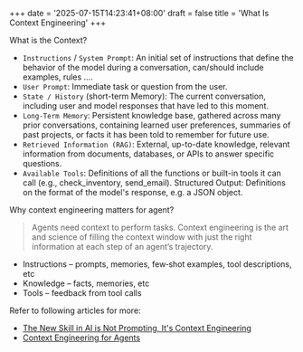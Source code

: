 +++
date = '2025-07-15T14:23:41+08:00'
draft = false
title = 'What Is Context Engineering'
+++

What is the Context?

- `Instructions` / `System Prompt`: An initial set of instructions that define the behavior of the model during a conversation, can/should include examples, rules ….
- `User Prompt`: Immediate task or question from the user.
- `State / History` (short-term Memory): The current conversation, including user and model responses that have led to this moment.
- `Long-Term Memory`: Persistent knowledge base, gathered across many prior conversations, containing learned user preferences, summaries of past projects, or facts it has been told to remember for future use.
- `Retrieved Information (RAG)`: External, up-to-date knowledge, relevant information from documents, databases, or APIs to answer specific questions.
- `Available Tools`: Definitions of all the functions or built-in tools it can call (e.g., check_inventory, send_email).
Structured Output: Definitions on the format of the model's response, e.g. a JSON object.

Why context engineering matters for agent?

> Agents need context to perform tasks. Context engineering is the art and science of filling the context window with just the right information at each step of an agent’s trajectory. 

- Instructions – prompts, memories, few‑shot examples, tool descriptions, etc
- Knowledge – facts, memories, etc
- Tools – feedback from tool calls

Refer to following articles for more:
- [The New Skill in AI is Not Prompting, It's Context Engineering](https://www.philschmid.de/context-engineering)
- [Context Engineering for Agents](https://rlancemartin.github.io/2025/06/23/context_engineering/)
